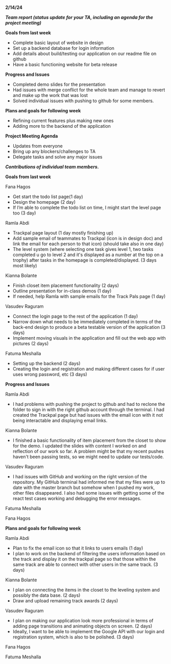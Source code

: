**2/14/24**

**_Team report (status update for your TA, including an agenda for the project meeting)_**

**Goals from last week**

- Complete basic layout of website in design
- Set up a backend database for login information
- Add details about build/testing our application on our readme file on github
- Have a basic functioning website for beta release


**Progress and Issues**

- Completed demo slides for the presentation
- Had issues with merge conflict for the whole team and manage to revert and make up the work that was lost
- Solved individual issues with pushing to github for some members.


**Plans and goals for following week**

- Refining current features plus making new ones
- Adding more to the backend of the application


**Project Meeting Agenda**

- Updates from everyone
- Bring up any blockers/challenges to TA
- Delegate tasks and solve any major issues



**_Contributions of individual team members._**

**Goals from last week**

Fana Hagos
- Get start the todo list page(1 day)
- Design the homepage (2 day)
- If I’m able to complete the todo list on time, I might start the level page too (3 day)


Ramla Abdi
- Trackpal page layout (1 day mostly finishing up)
- Add sample email of teammates to Trackpal (icon is in design doc) and link the email for each person to that icon) (should take also in one day)
- The level system (where selecting one task gives level 1, two tasks completed u go to level 2 and it's displayed as a number at the top on a trophy) after tasks in the homepage is completed/displayed. (3 days most likely)


Kianna Bolante
- Finish closet item placement functionality (2 days)
- Outline presentation for in-class demos (1 day)
- If needed, help Ramla with sample emails for the Track Pals page (1 day)


Vasudev Raguram
- Connect the login page to the rest of the application (1 day)
- Narrow down what needs to be immediately completed in terms of the back-end design to produce a beta testable version of the application (3 days)
- Implement moving visuals in the application and fill out the web app with pictures (2 days)

  
Fatuma Meshalla
- Setting up the backend (2 days)
- Creating the login and registration and making different cases for if user uses wrong password, etc (3 days)

**Progress and Issues**

Ramla Abdi
- I had problems with pushing the project to github and had to reclone the folder to sign in with the right github account through the terminal. I had created the Trackpal page but had issues with the email icon with it not being interactable and displaying email links.


Kianna Bolante
- I finished a basic functionality of item placement from the closet to show for the demo. I updated the slides with content I worked on and reflection of our work so far. A problem might be that my recent pushes haven't been passing tests, so we might need to update our tests/code.


Vasudev Raguram
- I had issues with GitHub and working on the right version of the repository. My GitHub terminal had informed me that my files were up to date with the master branch but somehow when I pushed my work, other files disappeared. I also had some issues with getting some of the react test cases working and debugging the error messages. 

Fatuma Meshalla

Fana Hagos
 
**Plans and goals for following week**

Ramla Abdi
- Plan to fix the email icon so that it links to users emails (1 day)
- I plan to work on the backend of filtering the users information based on the track and display it on the trackpal page so that those within the same track are able to connect with other users in the same track. (3 days)

Kianna Bolante
- I plan on connecting the items in the closet to the leveling system and possibly the data base. (2 days)
- Draw and upload remaining track awards (2 days)

Vasudev Raguram
- I plan on making our application look more professional in terms of adding page transitions and animating objects on screen. (2 days)
- Ideally, I want to be able to implement the Google API with our login and registration system, which is also to be polished. (3 days)

Fana Hagos
  
Fatuma Meshalla
